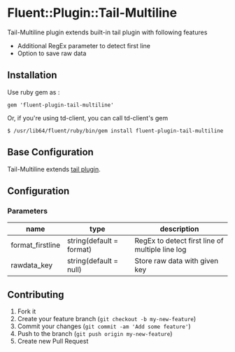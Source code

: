 # Fluent::Plugin::Tail-Multiline

Tail-Multiline plugin extends built-in tail plugin with following features
+ Additional RegEx parameter to detect first line
+ Option to save raw data

## Installation

Use ruby gem as :

    gem 'fluent-plugin-tail-multiline'

Or, if you're using td-client, you can call td-client's gem

    $ /usr/lib64/fluent/ruby/bin/gem install fluent-plugin-tail-multiline

## Base Configuration
Tail-Multiline extends [tail plugin](http://docs.fluentd.org/categories/in_tail).

## Configuration
### Parameters
 name                 | type                            | description
----------------------|---------------------------------|---------------------------
format_firstline      | string(default = format)        | RegEx to detect first line of multiple line log
rawdata_key           | string(default = null)          | Store raw data with given key

## Contributing

1. Fork it
2. Create your feature branch (`git checkout -b my-new-feature`)
3. Commit your changes (`git commit -am 'Add some feature'`)
4. Push to the branch (`git push origin my-new-feature`)
5. Create new Pull Request
